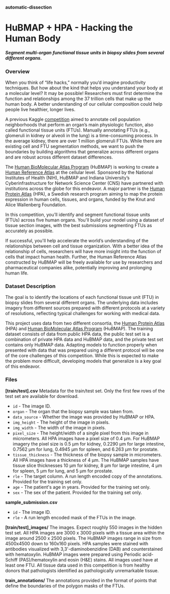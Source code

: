 #### automatic-dissection

# **HuBMAP + HPA - Hacking the Human Body**

##### **Segment multi-organ functional tissue units in biopsy slides from several different organs.**

### **Overview**

When you think of “life hacks,” normally you’d imagine productivity techniques. But how about the kind that helps you understand your body at a molecular level? It may be possible! Researchers must first determine the function and relationships among the 37 trillion cells that make up the human body. A better understanding of our cellular composition could help people live healthier, longer lives.

A previous Kaggle [competition](https://www.kaggle.com/c/hubmap-kidney-segmentation) aimed to annotate cell population neighborhoods that perform an organ’s main physiologic function, also called functional tissue units (FTUs). Manually annotating FTUs (e.g., glomeruli in kidney or alveoli in the lung) is a time-consuming process. In the average kidney, there are over 1 million glomeruli FTUs. While there are existing cell and FTU segmentation methods, we want to push the boundaries by building algorithms that generalize across different organs and are robust across different dataset differences.

The [Human BioMolecular Atlas Program](https://hubmapconsortium.org/) (HuBMAP) is working to create a [Human Reference Atlas](https://www.nature.com/articles/s41556-021-00788-6) at the cellular level. Sponsored by the National Institutes of Health (NIH), HuBMAP and Indiana University’s Cyberinfrastructure for Network Science Center (CNS) have partnered with institutions across the globe for this endeavor. A major partner is the [Human Protein Atlas](https://www.proteinatlas.org/) (HPA), a Swedish research program aiming to map the protein expression in human cells, tissues, and organs, funded by the Knut and Alice Wallenberg Foundation.

In this competition, you’ll identify and segment functional tissue units (FTUs) across five human organs. You'll build your model using a dataset of tissue section images, with the best submissions segmenting FTUs as accurately as possible.

If successful, you'll help accelerate the world’s understanding of the relationships between cell and tissue organization. With a better idea of the relationship of cells, researchers will have more insight into the function of cells that impact human health. Further, the Human Reference Atlas constructed by HuBMAP will be freely available for use by researchers and pharmaceutical companies alike, potentially improving and prolonging human life.

### **Dataset Description**

The goal is to identify the locations of each functional tissue unit (FTU) in biopsy slides from several different organs. The underlying data includes imagery from different sources prepared with different protocols at a variety of resolutions, reflecting typical challenges for working with medical data.

This project uses data from two different consortia, the [Human Protein Atlas](https://www.proteinatlas.org/) (HPA) and [Human BioMolecular Atlas Program](https://hubmapconsortium.org/) (HuBMAP). The training dataset consists of data from public HPA data, the public test set is a combination of private HPA data and HuBMAP data, and the private test set contains only HuBMAP data. Adapting models to function properly when presented with data that was prepared using a different protocol will be one of the core challenges of this competition. While this is expected to make the problem more difficult, developing models that generalize is a key goal of this endeavor.

### **Files**

**[train/test].csv** Metadata for the train/test set. Only the first few rows of the test set are available for download.

- ```id``` - The image ID.
- ```organ``` - The organ that the biopsy sample was taken from.
- ```data_source``` - Whether the image was provided by HuBMAP or HPA.
- ```img_height``` - The height of the image in pixels.
- ```img_width``` - The width of the image in pixels.
- ```pixel_size``` - The height/width of a single pixel from this image in micrometers. All HPA images have a pixel size of 0.4 µm. For HuBMAP imagery the pixel size is 0.5 µm for kidney, 0.2290 µm for large intestine, 0.7562 µm for lung, 0.4945 µm for spleen, and 6.263 µm for prostate.
- ```tissue_thickness``` - The thickness of the biopsy sample in micrometers. All HPA images have a thickness of 4 µm. The HuBMAP samples have tissue slice thicknesses 10 µm for kidney, 8 µm for large intestine, 4 µm for spleen, 5 µm for lung, and 5 µm for prostate.
- ```rle``` - The target column. A run length encoded copy of the annotations. Provided for the training set only.
- ```age``` - The patient's age in years. Provided for the training set only.
- ```sex``` - The sex of the patient. Provided for the training set only.

**sample_submission.csv**

- ```id``` - The image ID.
- ```rle``` - A run length encoded mask of the FTUs in the image.

**[train/test]_images/** The images. Expect roughly 550 images in the hidden test set. All HPA images are 3000 x 3000 pixels with a tissue area within the image around 2500 x 2500 pixels. The HuBMAP images range in size from 4500x4500 down to 160x160 pixels. HPA samples were stained with antibodies visualized with 3,3'-diaminobenzidine (DAB) and counterstained with hematoxylin. HuBMAP images were prepared using Periodic acid-Schiff (PAS)/hematoxylin and eosin (H&E) stains. All images used have at least one FTU. All tissue data used in this competition is from healthy donors that pathologists identified as pathologically unremarkable tissue.

**train_annotations/** The annotations provided in the format of points that define the boundaries of the polygon masks of the FTUs.
